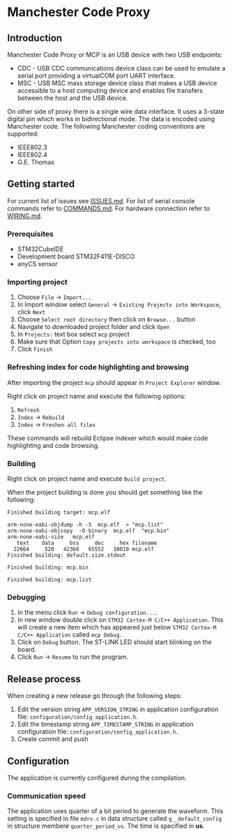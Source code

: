 # Manchester Code Proxy

## Introduction

Manchester Code Proxy or MCP is an USB device with two USB endpoints:
- CDC - USB CDC communications device class can  be used to emulate a serial 
  port providing a virtualCOM port UART interface.
- MSC - USB MSC mass storage device class that makes a USB device accessible to 
  a host computing device and enables file transfers between the host and the 
  USB device.

On other side of proxy there is a single wire data interface. It uses a 3-state
digital pin which works in bidirectional mode. The data is encoded using 
Manchester code. The following Manchester coding conventions are supported:
- IEEE802.3
- IEEE802.4
- G.E. Thomas

## Getting started

For current list of issues see [ISSUES.md](ISSUES.md).
For list of serial console commands refer to [COMMANDS.md](COMMANDS.md).
For hardware connection refer to [WIRING.md](WIRING.md).

### Prerequisites

* STM32CubeIDE
* Development board STM32F411E-DISCO
* anyCS sensor

### Importing project

1. Choose `File` -> `Import...`
2. In Import window select `General` -> `Existing Projects into Workspace`, 
   click `Next`
3. Choose `Select root directory` then click on `Browse...` button
4. Navigate to downloaded project folder and click `Open`
5. In `Projects:` text box select `mcp` project
6. Make sure that Option `Copy projects into workspace` is checked, too
7. Click `Finish`

### Refreshing index for code highlighting and browsing

After importing the project `mcp` should appear in `Project Explorer` window.

Right click on project name and execute the following options:
1. `Refresh`
2. `Index` -> `Rebuild`
3. `Index` -> `Freshen all files`

These commands will rebuild Eclipse indexer which would make code highlighting 
and code browsing.

### Building

Right click on project name and execute `Build project`.

When the project building is done you should get something like the following:

```
Finished building target: mcp.elf
 
arm-none-eabi-objdump -h -S  mcp.elf  > "mcp.list"
arm-none-eabi-objcopy  -O binary  mcp.elf  "mcp.bin"
arm-none-eabi-size   mcp.elf 
   text	   data	    bss	    dec	    hex	filename
  22664	    520	  42368	  65552	  10010	mcp.elf
Finished building: default.size.stdout
 
Finished building: mcp.bin
 
Finished building: mcp.list
```

### Debugging

1. In the menu click `Run` -> `Debug configuration...`. 
2. In new window double click on `STM32 Cortex-M C/C++ Application`. This will 
   create a new item which has appeared just below 
   `STM32 Cortex-M C/C++ Application` called `mcp Debug`.
3. Click on `Debug` button. The ST-LINK LED should start blinking on the board.
4. Click `Run` -> `Resume` to run the program.


## Release process

When creating a new release go through the following steps:

1. Edit the version string `APP_VERSION_STRING` in application configuration 
   file: `configuration/config_application.h`.
2. Edit the timestamp string `APP_TIMESTAMP_STRING` in application configuration
   file: `configuration/config_application.h`.
3. Create commit and push

## Configuration

The application is currently configured during the compilation.

### Communication speed

The application uses quarter of a bit period to generate the waveform. This 
setting is specified in file `mdrv.c` in data structure called 
`g__default_config` in structure membere `quarter_period_us`. The time is 
specified in __us__.
